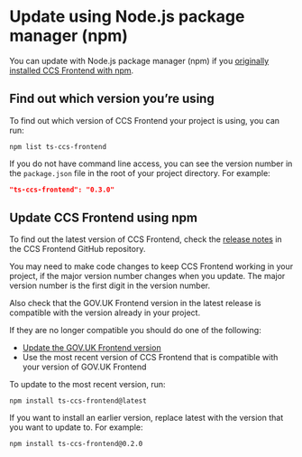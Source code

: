 # Update using Node.js package manager (npm)

You can update with Node.js package manager (npm) if you [originally installed CCS Frontend with npm](/docs/guides/install-with-npm.md).

## Find out which version you’re using

To find out which version of CCS Frontend your project is using, you can run:

```
npm list ts-ccs-frontend
```

If you do not have command line access, you can see the version number in the `package.json` file in the root of your project directory. For example:

```json
"ts-ccs-frontend": "0.3.0"
```

## Update CCS Frontend using npm

To find out the latest version of CCS Frontend, check the [release notes](https://github.com/tim-s-ccs/ts-ccs-frontend/releases) in the CCS Frontend GitHub repository.

You may need to make code changes to keep CCS Frontend working in your project, if the major version number changes when you update. The major version number is the first digit in the version number.

Also check that the GOV.UK Frontend version in the latest release is compatible with the version already in your project.

If they are no longer compatible you should do one of the following:
- [Update the GOV.UK Frontend version](https://frontend.design-system.service.gov.uk/updating-with-npm/#update-using-node-js-package-manager-npm)
- Use the most recent version of CCS Frontend that is compatible with your version of GOV.UK Frontend

To update to the most recent version, run:

```
npm install ts-ccs-frontend@latest
```

If you want to install an earlier version, replace latest with the version that you want to update to. For example:
```
npm install ts-ccs-frontend@0.2.0
```
